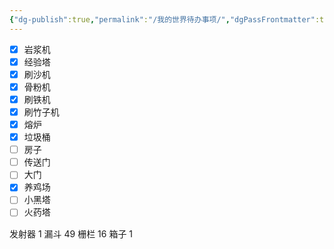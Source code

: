 ```yaml
---
{"dg-publish":true,"permalink":"/我的世界待办事项/","dgPassFrontmatter":true}
---
```


- [x] 岩浆机
- [x] 经验塔
- [x] 刷沙机
- [x] 骨粉机
- [x] 刷铁机
- [x] 刷竹子机
- [x] 熔炉
- [x] 垃圾桶
- [ ] 房子
- [ ] 传送门
- [ ] 大门
- [x] 养鸡场
- [ ] 小黑塔
- [ ] 火药塔

发射器 1
漏斗 49
栅栏 16
箱子 1